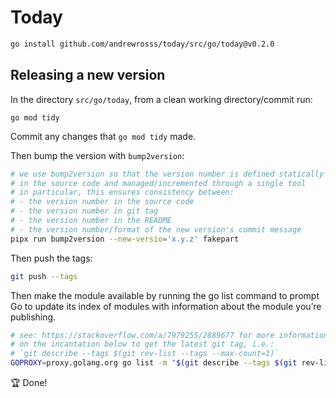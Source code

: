 # Today

```bash
go install github.com/andrewrosss/today/src/go/today@v0.2.0
```

## Releasing a new version

In the directory `src/go/today`, from a clean working directory/commit run:

```bsah
go mod tidy
```

Commit any changes that `go mod tidy` made.

Then bump the version with `bump2version`:

```bash
# we use bump2version so that the version number is defined statically
# in the source code and managed/incremented through a single tool
# in particular, this ensures consistency between:
# - the version number in the source code
# - the version number in git tag
# - the version number in the README
# - the version number/format of the new version's commit message
pipx run bump2version --new-versio='x.y.z' fakepart
```

Then push the tags:

```bash
git push --tags
```

Then make the module available by running the go list command to prompt Go to update its index of modules with information about the module you’re publishing.

```bash
# see: https://stackoverflow.com/a/7979255/2889677 for more information
# on the incantation below to get the latest git tag, i.e.:
# `git describe --tags $(git rev-list --tags --max-count=1)`
GOPROXY=proxy.golang.org go list -m "$(git describe --tags $(git rev-list --tags --max-count=1) | __MODULE=$(grep -E '^module' go.mod | cut -d' ' -f2) sed "s+.*today/+$__MODULE@+")"
```

:trophy: Done!
